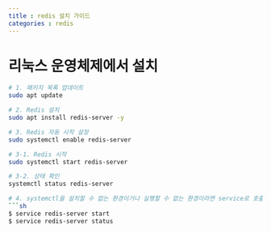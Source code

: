 ```yaml
---
title : redis 설치 가이드
categories : redis
---
```


# 리눅스 운영체제에서 설치

```sh
# 1. 패키지 목록 업데이트
sudo apt update

# 2. Redis 설치
sudo apt install redis-server -y

# 3. Redis 자동 시작 설정
sudo systemctl enable redis-server

# 3-1. Redis 시작
sudo systemctl start redis-server

# 3-2. 상태 확인
systemctl status redis-server

# 4. systemctl을 설치할 수 없는 환경이거나 실행할 수 없는 환경이라면 service로 호출
```sh
$ service redis-server start
$ service redis-server status
```







